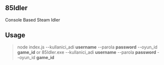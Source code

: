 
## 85Idler
Console Based Steam Idler

## Usage

> node index.js --kullanici_adi **username** --parola **password** --oyun_id **game_id**
or
> 85Idler.exe --kullanici_adi **username** --parola **password** --oyun_id **game_id**

